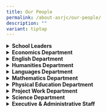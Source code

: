 ```yaml
---
title: Our People
permalink: /about-asrjc/our-people/
description: ""
variant: tiptap
---
```

<div data-type="detailGroup" class="isomer-accordion isomer-accordion-white">
<details class="isomer-details">
<summary><strong>School Leaders</strong>
</summary>
<div data-type="detailsContent" class="isomer-details-content">
<p><strong>Principal</strong>
</p>
<p>Mr Heng Yew Seng</p>
<p><strong>Vice Principals</strong>
</p>
<p>Mr Gurusharan Singh S/O Major Singh</p>
<p>Mrs Cheng-Tey Li Shun</p>
<p>Mdm Sharon Lim (Administration)</p>
</div>
</details>
<details class="isomer-details">
<summary><strong>Economics Department</strong>
</summary>
<div data-type="detailsContent" class="isomer-details-content">
<p><strong>HOD Economics</strong>
</p>
<p>Mr Arumugam Meganathan</p>
<p><strong>JC1 Dean</strong>
</p>
<p>Mrs Lim-Tan Su Chin</p>
<p><strong>SH Economics</strong>
</p>
<p>Mrs Agnes Wong-Lim Min Fong</p>
<p>Ms Teng Yuting</p>
<p><strong>SH Student Leadership</strong>
</p>
<p>Mr Chung Ka Wing Kevin</p>
<p><strong>Teachers</strong>
</p>
<p>Ms Cai Mingfang</p>
<p>Ms Eunice Tan Chen Xin</p>
<p>Mr Gan Teck Ming, Alvin</p>
<p>Mr Jowell Yong Kaijie</p>
<p>Ms Lai Peck Chai</p>
<p>Ms Nurdiyanah Bte Mohd Daud</p>
<p>Ms Pauline Yeong Pao Lian</p>
<p>Ms Tan Sok Mun Ruth</p>
<p>Ms Ten Cai Tian</p>
<p>Ms Wang Shuhui Mabel</p>
</div>
</details>
<details class="isomer-details">
<summary><strong>English Department</strong>
</summary>
<div data-type="detailsContent" class="isomer-details-content">
<p><strong>HOD English</strong>
</p>
<p>Mr Koh Tze Khang Adrian</p>
<p><strong>Senior Teacher (General Paper)</strong>
</p>
<p>Mdm Tang Ling Ling</p>
<p><strong>Senior Teacher (Literature)</strong>
</p>
<p>Ms Chew Ai Ling Melissa</p>
<p><strong>SH General Paper</strong>
</p>
<p>Ms Ang Hui Ting</p>
<p>Ms Sharifah Nadzirah Bte Syed Zulkifli</p>
<p><strong>SH English Literature</strong>
</p>
<p>Mdm Lim Sok Peng</p>
<p><strong>SH Civic Education</strong>
</p>
<p>Ms Choo Li Min Bernadette Teresa</p>
<p><strong>Teachers</strong>
</p>
<p>Mr Acer Ng Yu Xuan</p>
<p>Ms Ang Soey Leng Lynn</p>
<p>Ms Aw Yuan Ling Cheryl</p>
<p>Ms Chai Xue Fang Beatrice</p>
<p>Mdm Eng Seok Hoon Rose</p>
<p>Ms Goh Mei-Yi, Eunice</p>
<p>Ms Hemma Balakrishnan</p>
<p>Ms Ho Ying Xin, Berakah</p>
<p>Ms Lim Wenjia, Claresta</p>
<p>Ms Loh Yee Wei Clare</p>
<p>Ms Sim Shan Lin</p>
<p>Mr Tan Deng Zheng</p>
<p>Mr Tay Xiang Wei</p>
<p>Mr Tsui Hui Ee Samuel</p>
<p>Ms Usha d/o Pillai</p>
</div>
</details>
<details class="isomer-details">
<summary><strong>Humanities Department</strong>
</summary>
<div data-type="detailsContent" class="isomer-details-content">
<p><strong>HOD Humanities &amp; Engagement &amp; Partnerships</strong>
</p>
<p>Ms Ong Shu Hui</p>
<p><strong>JC2 Dean</strong>
</p>
<p>Ms Zhu Youyan, Corrine</p>
<p><strong>SH Geography</strong>
</p>
<p>Ms Neo Zhi Wei</p>
<p><strong>SH Engagement &amp; Partnerships</strong>
</p>
<p>Mr Goh Ying Shi Darwin</p>
<p><strong>Teachers</strong>
</p>
<p>Mr Kuan Jie Hui Eugene</p>
<p>Ms Lim Mei Fu Gayne</p>
<p>Mr Ng Kim Teck</p>
<p>Mr Sebastian Goh Wei Ying</p>
</div>
</details>
<details class="isomer-details">
<summary><strong>Languages Department</strong>
</summary>
<div data-type="detailsContent" class="isomer-details-content">
<p><strong>HOD Languages</strong>
</p>
<p>Ms Esther Tan Pin Yong</p>
<p><strong>SH Chinese Language</strong>
</p>
<p>Ms Ong Si Min</p>
<p><strong>Teachers</strong>
</p>
<p>Mdm Kamalavani d/o Palaiyan</p>
<p>Ms Kalaivani d/o Ilango</p>
<p>Ms Ma Junhui</p>
<p>Mdm Ong Kwee Hoon</p>
<p>Ms Siti Nur Khairiah Binte Zakaria</p>
<p>Mdm Yao Heping</p>
</div>
</details>
<details class="isomer-details">
<summary><strong>Mathematics Department</strong>
</summary>
<div data-type="detailsContent" class="isomer-details-content">
<p><strong>HOD Mathematics</strong>
</p>
<p>Mr Kan Kok Leong</p>
<p><strong>JC1 Deputy Dean</strong>
</p>
<p>Mr Lee Han Meng Desmond</p>
<p><strong>Senior Teachers</strong>
</p>
<p>Mr Anuar Bin Kassim</p>
<p>Mr Cheu Ker Jim</p>
<p><strong>SH Mathematics</strong>
</p>
<p>Mr Lim Ting</p>
<p>Mr Tay Guo Yong</p>
<p><strong>SH IME &amp; EdTech</strong>
</p>
<p>Mr Lam Meng Hwee</p>
<p><strong>Teachers</strong>
</p>
<p>Ms Foo Yong Jeh</p>
<p>Mr Gi Soong Chee</p>
<p>Ms Koh Seok Xian</p>
<p>Mdm Koh Suh Miin</p>
<p>Mr Kenneth Khoo Jin Yee</p>
<p>Mr Lau Haw Ping</p>
<p>Mr Lee Dong Liang</p>
<p>Ms Ng Cheng Yee</p>
<p>Mdm Sundraes Teckwani</p>
<p>Mr Tan Chin Kah</p>
<p>Ms Tan Li Rong</p>
</div>
</details>
<details class="isomer-details">
<summary><strong>Physical Education Department</strong>
</summary>
<div data-type="detailsContent" class="isomer-details-content">
<p><strong>HOD Physical Education</strong>
</p>
<p>Ms Tay Li May</p>
<p><strong>Senior Teachers</strong>
</p>
<p>Mr Chua Wee Lian William</p>
<p><strong>SH PE &amp; CCA</strong>
</p>
<p>Mr Chang Shu Yuet</p>
<p><strong>Teachers</strong>
</p>
<p>Mr Chong Song Cheng</p>
<p>Mr Clunies Ross Sean James</p>
<p>Mr Ho Kuan Peng</p>
<p>Mr Lee Kok Weng</p>
<p>Mr Tan Ser Yang</p>
</div>
</details>
<details class="isomer-details">
<summary><strong>Project Work Department</strong>
</summary>
<div data-type="detailsContent" class="isomer-details-content">
<p><strong>HOD Project Work</strong>
</p>
<p>Mr Lim Che Pinn Andy</p>
<p><strong>SH Project Work</strong>
</p>
<p>Ms Lim Li Wen Evon</p>
<p><strong>SH Information and Communication Technology</strong>
</p>
<p>Ms Koh Wenting</p>
<p><strong>Teachers</strong>
</p>
<p>Ms Khaw Maylee</p>
<p>Ms Koh Yi Ting Cristee</p>
<p>Mrs Malarvizhi Haugen</p>
</div>
</details>
<details class="isomer-details">
<summary><strong>Science Department</strong>
</summary>
<div data-type="detailsContent" class="isomer-details-content">
<p><strong>HOD Science (Biology and Physics)</strong>
</p>
<p>Mr Ong Jun Kok</p>
<p><strong>HOD Science (Chemistry &amp; Science Research)</strong>
</p>
<p>Ms Wong Kai Ning</p>
<p><strong>HOD Character and Citizenship Education</strong>
</p>
<p>Mr Yeo Wee Leng, Joshua</p>
<p><strong>HOD Information &amp; Communication Technology &amp; Assessment</strong>
</p>
<p>Mr Oh Chee Tiong</p>
<p><strong>School Staff Developer</strong>
</p>
<p>Mr Ng Yung Hui Eugene</p>
<p><strong>JC2 Deputy Dean</strong>
</p>
<p>Ms Khiew Shi Hui</p>
<p><strong>Lead Teacher (Physics)</strong>
</p>
<p>Mr Sng Peng Poo</p>
<p><strong>Lead Teacher (Biology)</strong>
</p>
<p>Mdm Leow Li Ting</p>
<p><strong>Senior Teachers (Chemistry)</strong>
</p>
<p>Ms Cheng Chee Wei Esther</p>
<p>Mrs Chai Chung Mun</p>
<p><strong>Senior Teachers (Physics)</strong>
</p>
<p>Mdm Tay Sai Ghor</p>
<p><strong>SH Biology</strong>
</p>
<p>Mdm Resma Bte Gulzar Mohd</p>
<p><strong>SH Chemistry</strong>
</p>
<p>Mr Peh Kar Liang</p>
<p>Mr Yang Wee Chin, Kenneth</p>
<p><strong>SH Physics</strong>
</p>
<p>Mdm Tan Pei Yun</p>
<p><strong>SH STEM</strong>
</p>
<p>Mr Soo Kah Wai Kelvin</p>
<p><strong>SH Guidance</strong>
</p>
<p>Mr Yang Weizheng, Adrian</p>
<p><strong>Teachers</strong>
</p>
<p>Ms Agnes Chia Yi Fang</p>
<p>Ms Aw Meng Yuan</p>
<p>Mr Chia Zhao Shan Elsen</p>
<p>Ms Chua Charlotte</p>
<p>Ms Eng Chai Hoon Jaslyn</p>
<p>Mdm Goh Sok Leng</p>
<p>Mr Goh Wing Hoe, Vincent</p>
<p>Ms Hu Meijiao</p>
<p>Mrs Lian-Lim Chew Ling</p>
<p>Ms Lee Gui Wei</p>
<p>Ms Leow Shu Ting</p>
<p>Mdm Leung Sau Wai</p>
<p>Mdm Sim Yong Hui</p>
<p>Ms Seah Suei Hua Jocelyn</p>
<p>Ms Tan Ee Yong</p>
<p>Mr Tan Heng Huat, Jason</p>
<p>Ms Tok Kah En</p>
<p>Mr Yeong Chong Yiing</p>
</div>
</details>
<details class="isomer-details">
<summary><strong>Executive &amp; Administrative Staff</strong>
</summary>
<div data-type="detailsContent" class="isomer-details-content">
<p><strong>Administrative Manager</strong>
</p>
<p>Mdm Yeo Lern Hun</p>
<p><strong>Operations Manager</strong>
</p>
<p>Mr Eric Yeo Eng Koon</p>
<p>Mr Kong Koon Fock</p>
<p><strong>ICT Manager</strong>
</p>
<p>Mr Tan Wee Dat</p>
<p><strong>Administrative Executives</strong>
</p>
<p>Ms Wong Miao Ling</p>
<p>Mr Yu Yeong Jian Albert</p>
<p><strong>Senior School Counsellor</strong>
</p>
<p>Ms Chiang Yik Huey, Sophia</p>
<p><strong>ECG Counsellor</strong>
</p>
<p>Mr Gui Choon Hock Tony</p>
<p><strong>Corporate Support Officers</strong>
</p>
<p>Ms Dorothy Yeng Siew Yin</p>
<p>Mdm Janet Jay Lee Wee Na</p>
<p>Mdm Rohaya Taib</p>
<p><strong>AVA Technician</strong>
</p>
<p>Mr Lim Wenjun</p>
<p><strong>Technical Support Officers</strong>
</p>
<p>Mr Chua Chim Chuan Edmund</p>
<p>Mr Lim Sim Seng Andrew</p>
<p>Ms Nurlela Binte Hamzah</p>
<p>Mr Oh Piow Kwang</p>
<p>Ms Tan Lay Kwee Joanne</p>
<p><strong>Operations Support Officers</strong>
</p>
<p>Mdm Choo Ah Sai Lina</p>
<p>Mr Lim Cheng Keong</p>
<p>Mr Lim Chey Keng Anne</p>
<p>Mr Ng Seng Yong</p>
<p>Mdm Oh Siew Eng</p>
<p>Mdm Ong Bee Wah</p>
<p>Ms Soh Imm Gim</p>
<p>Mdm Toh Swee Ai Judy</p>
<p>Mdm Usharani Uthaya Kumaran</p>
<p><strong>Desktop Engineers</strong>
</p>
<p>Mr Jonathan Tiong</p>
<p>Mr Wong Ee Kiong</p>
<p><strong>Librarian</strong>
</p>
<p>Ms Jenny Heng</p>
<p><strong>School Administrative Support Officer</strong>
</p>
<p>Ms Khairunnisa Sulaiman</p>
</div>
</details>
</div>
<p></p>
